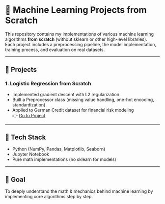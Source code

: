 # 🧠 Machine Learning Projects from Scratch

This repository contains my implementations of various machine learning algorithms **from scratch** (without sklearn or other high-level libraries).  
Each project includes a preprocessing pipeline, the model implementation, training process, and evaluation on real datasets.

---

## 📂 Projects

### 1. Logistic Regression from Scratch
- Implemented gradient descent with L2 regularization
- Built a Preprocessor class (missing value handling, one-hot encoding, standardization)
- Applied to German Credit dataset for financial risk modeling  
👉 [Go to Project](./logistic_regression_from_scratch)
---

## 🚀 Tech Stack
- Python (NumPy, Pandas, Matplotlib, Seaborn)
- Jupyter Notebook
- Pure math implementations (no sklearn for models)

---

## 🎯 Goal
To deeply understand the math & mechanics behind machine learning by implementing core algorithms step by step.  
